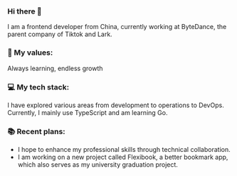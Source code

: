 ### Hi there 👋

I am a frontend developer from China, currently working at ByteDance, the parent company of Tiktok and Lark.

### 🌱 My values:

Always learning, endless growth

### 💻 My tech stack:

I have explored various areas from development to operations to DevOps. Currently, I mainly use TypeScript and am learning Go.

### 📚 Recent plans:

- I hope to enhance my professional skills through technical collaboration.
- I am working on a new project called Flexibook, a better bookmark app, which also serves as my university graduation project.

<!--
**shadowfish07/shadowfish07** is a ✨ _special_ ✨ repository because its `README.md` (this file) appears on your GitHub profile.

Here are some ideas to get you started:

- 🔭 I’m currently working on ...
- 🌱 I’m currently learning ...
- 👯 I’m looking to collaborate on ...
- 🤔 I’m looking for help with ...
- 💬 Ask me about ...
- 📫 How to reach me: ...
- 😄 Pronouns: ...
- ⚡ Fun fact: ...
-->

